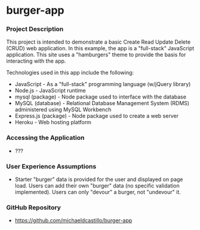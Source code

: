 # burger-app

### Project Description

This project is intended to demonstrate a basic Create Read Update Delete (CRUD) web application. In this example, the app is a "full-stack" JavaScript application. This site uses a "hamburgers" theme to provide the basis for interacting with the app.

Technologies used in this app include the following:

* JavaScript - As a "full-stack" programming language (w/jQuery library)
* Node.js - JavaScript runtime
* mysql (package) - Node package used to interface with the database
* MySQL (database) - Relational Database Management System (RDMS) administered using MySQL Workbench
* Express.js (package) - Node package used to create a web server
* Heroku - Web hosting platform

### Accessing the Application

* ???

### User Experience Assumptions

* Starter "burger" data is provided for the user and displayed on page load. Users can add their own "burger" data (no specific validation implemented). Users can only "devour" a burger, not "undevour" it.

### GitHub Repository

* https://github.com/michaeldcastillo/burger-app








